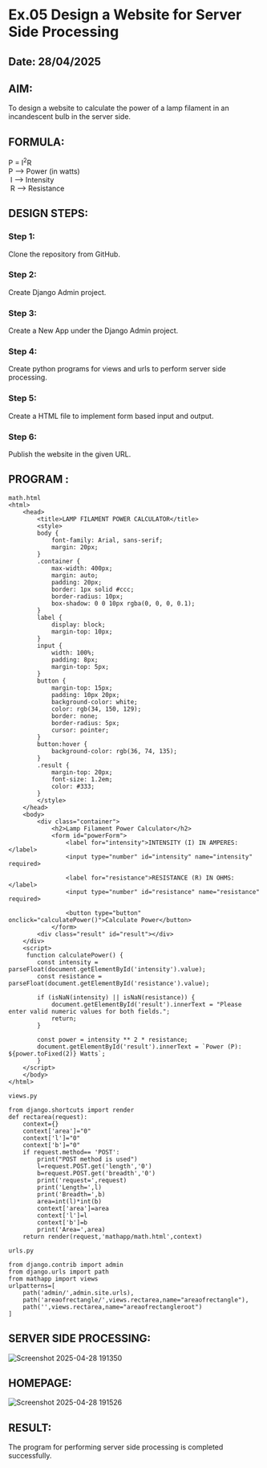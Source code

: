 # Ex.05 Design a Website for Server Side Processing
## Date: 28/04/2025

## AIM:
 To design a website to calculate the power of a lamp filament in an incandescent bulb in the server side. 


## FORMULA:
P = I<sup>2</sup>R
<br> P --> Power (in watts)
<br> I --> Intensity
<br> R --> Resistance

## DESIGN STEPS:

### Step 1:
Clone the repository from GitHub.

### Step 2:
Create Django Admin project.

### Step 3:
Create a New App under the Django Admin project.

### Step 4:
Create python programs for views and urls to perform server side processing.

### Step 5:
Create a HTML file to implement form based input and output.

### Step 6:
Publish the website in the given URL.

## PROGRAM :

```
math.html
<html>
    <head>
        <title>LAMP FILAMENT POWER CALCULATOR</title>
        <style>
        body {
            font-family: Arial, sans-serif;
            margin: 20px;
        }
        .container {
            max-width: 400px;
            margin: auto;
            padding: 20px;
            border: 1px solid #ccc;
            border-radius: 10px;
            box-shadow: 0 0 10px rgba(0, 0, 0, 0.1);
        }
        label {
            display: block;
            margin-top: 10px;
        }
        input {
            width: 100%;
            padding: 8px;
            margin-top: 5px;
        }
        button {
            margin-top: 15px;
            padding: 10px 20px;
            background-color: white;
            color: rgb(34, 150, 129);
            border: none;
            border-radius: 5px;
            cursor: pointer;
        }
        button:hover {
            background-color: rgb(36, 74, 135);
        }
        .result {
            margin-top: 20px;
            font-size: 1.2em;
            color: #333;
        }
        </style>
    </head>
    <body>
        <div class="container">
            <h2>Lamp Filament Power Calculator</h2>
            <form id="powerForm">
                <label for="intensity">INTENSITY (I) IN AMPERES:</label>
                <input type="number" id="intensity" name="intensity" required>

                <label for="resistance">RESISTANCE (R) IN OHMS:</label>
                <input type="number" id="resistance" name="resistance" required>
                
                <button type="button" onclick="calculatePower()">Calculate Power</button>
            </form>
        <div class="result" id="result"></div>
    </div>
    <script>
     function calculatePower() {
        const intensity = parseFloat(document.getElementById('intensity').value);
        const resistance = parseFloat(document.getElementById('resistance').value);
        
        if (isNaN(intensity) || isNaN(resistance)) {
            document.getElementById('result').innerText = "Please enter valid numeric values for both fields.";
            return;
        }
        
        const power = intensity ** 2 * resistance;
        document.getElementById('result').innerText = `Power (P): ${power.toFixed(2)} Watts`;
        }
    </script>
    </body>
</html>

views.py

from django.shortcuts import render
def rectarea(request):
    context={}
    context['area']="0"
    context['l']="0"
    context['b']="0"
    if request.method== 'POST':
        print("POST method is used")
        l=request.POST.get('length','0')
        b=request.POST.get('breadth','0')
        print('request=',request)
        print('Length=',l)
        print('Breadth=',b)
        area=int(l)*int(b)
        context['area']=area
        context['l']=l
        context['b']=b
        print('Area=',area)
    return render(request,'mathapp/math.html',context)

urls.py

from django.contrib import admin
from django.urls import path
from mathapp import views
urlpatterns=[
    path('admin/',admin.site.urls),
    path('areaofrectangle/',views.rectarea,name="areaofrectangle"),
    path('',views.rectarea,name="areaofrectangleroot")
]
```


## SERVER SIDE PROCESSING:

![Screenshot 2025-04-28 191350](https://github.com/user-attachments/assets/dc9da1de-e5dc-49f5-9faf-8d535117d517)


## HOMEPAGE:

![Screenshot 2025-04-28 191526](https://github.com/user-attachments/assets/0c70fa42-9ef5-46fc-a5da-8868c11ff66d)


## RESULT:
The program for performing server side processing is completed successfully.
